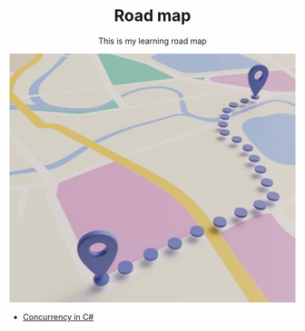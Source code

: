 <h1 align="center">
    Road map
</h1>
<p align="center">
    This is my learning road map
</p>
<p align="center">
    <img src="./Road%20map%20512.jpg" width="512" height="439" />
</p>

- [Concurrency in C#](https://github.com/BehnamSeydAbadi/concurrency-in-c-sharp)
